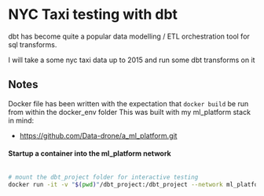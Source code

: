 # NYC Taxi testing with dbt

dbt has become quite a popular data modelling / ETL orchestration tool for sql transforms.

I will take a some nyc taxi data up to 2015 and run some dbt transforms on it

## Notes

Docker file has been written with the expectation that `docker build` be run from within the docker_env folder
This was built with my ml_platform stack in mind:

- https://github.com/Data-drone/a_ml_platform.git


#### Startup a container into the ml_platform network

```bash

# mount the dbt_project folder for interactive testing
docker run -it -v "$(pwd)"/dbt_project:/dbt_project --network ml_platform dbt_test:latest /bin/bash 

```